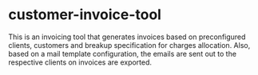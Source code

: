 # customer-invoice-tool

This is an invoicing tool that generates invoices based on preconfigured clients, customers and breakup specification for charges allocation. Also, based on a mail template configuration, the emails are sent out to the respective clients on invoices are exported.
